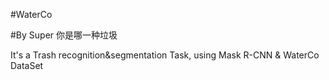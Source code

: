 #WaterCo

#By Super 你是哪一种垃圾


It's a Trash recognition&segmentation Task, using Mask R-CNN & WaterCo DataSet

